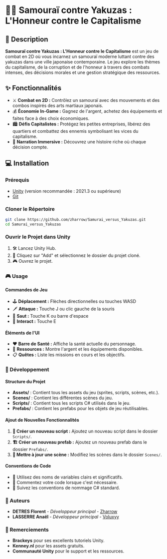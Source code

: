 # 🥋🎴 Samouraï contre Yakuzas : L'Honneur contre le Capitalisme 

## 📝 Description

**Samouraï contre Yakuzas : L'Honneur contre le Capitalisme** est un jeu de combat en 2D où vous incarnez un samouraï moderne luttant contre des yakuzas dans une ville japonaise contemporaine. Le jeu explore les thèmes du capitalisme, de la corruption et de l'honneur à travers des combats intenses, des décisions morales et une gestion stratégique des ressources.

## ✨ Fonctionnalités

- ⚔️ **Combat en 2D :** Contrôlez un samouraï avec des mouvements et des combos inspirés des arts martiaux japonais.
- 💰 **Économie In-Game :** Gagnez de l'argent, achetez des équipements et faites face à des choix économiques.
- 🏙️ **Défis Capitalistes :** Protégez les petites entreprises, libérez des quartiers et combattez des ennemis symbolisant les vices du capitalisme.
- 📜 **Narration Immersive :** Découvrez une histoire riche où chaque décision compte.

## 💻 Installation

### Prérequis

- [Unity](https://unity.com/) (version recommandée : 2021.3 ou supérieure)
- [Git](https://git-scm.com/)

### Cloner le Répertoire

```bash
git clone https://github.com/zharrow/Samurai_versus_Yakuzas.git
cd Samurai_versus_Yakuzas
```

### Ouvrir le Projet dans Unity

1. 🛠️ Lancez Unity Hub.
2. 📂 Cliquez sur "Add" et sélectionnez le dossier du projet cloné.
3. 🎮 Ouvrez le projet.

### 🎮 Usage

#### Commandes de Jeu

- 🕹️ **Déplacement :** Flèches directionnelles ou touches WASD
- 🗡️ **Attaque :** Touche J ou clic gauche de la souris
- 🦘 **Saut :** Touche K ou barre d'espace
- 🤝 **Interact :** Touche E

#### Éléments de l'UI

- ❤️ **Barre de Santé :** Affiche la santé actuelle du personnage.
- 💎 **Ressources :** Montre l'argent et les équipements disponibles.
- 📋 **Quêtes :** Liste les missions en cours et les objectifs.

### 🚀 Développement

#### Structure du Projet

- **Assets/** : Contient tous les assets du jeu (sprites, scripts, scènes, etc.).
- **Scenes/** : Contient les différentes scènes du jeu.
- **Scripts/** : Contient tous les scripts C# utilisés dans le jeu.
- **Prefabs/** : Contient les prefabs pour les objets de jeu réutilisables.

#### Ajout de Nouvelles Fonctionnalités

1. **📜 Créer un nouveau script :** Ajoutez un nouveau script dans le dossier `Scripts/`.
2. **🏗️ Créer un nouveau prefab :** Ajoutez un nouveau prefab dans le dossier `Prefabs/`.
3. **🎨 Mettre à jour une scène :** Modifiez les scènes dans le dossier `Scenes/`.

#### Conventions de Code

- 📝 Utilisez des noms de variables clairs et significatifs.
- 💬 Commentez votre code lorsque c'est nécessaire.
- 📐 Suivez les conventions de nommage C# standard.


### 👥 Auteurs

- **DETRES Florent** - *Développeur principal* - [Zharrow](https://github.com/zharrow)
- **LASSERRE Anaël** - *Développeur principal* - [Voluxyy](https://github.com/voluxyy)

### 🙏 Remerciements

- **Brackeys** pour ses excellents tutoriels Unity.
- **Kenney.nl** pour les assets gratuits.
- **Communauté Unity** pour le support et les ressources.

